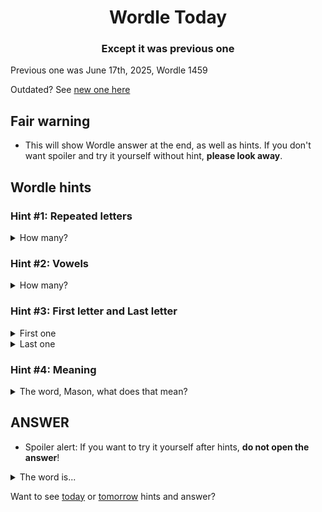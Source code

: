 <h1 align="center">
Wordle Today
</h1>

<h3 align="center">
Except it was previous one
</h3>

Previous one was June 17th, 2025, Wordle 1459

Outdated? See [new one here](README.md)

## Fair warning
- This will show Wordle answer at the end, as well as hints. If you don't want spoiler and try it yourself without hint, **please look away**.

## Wordle hints

### Hint #1: Repeated letters
<details>
  <summary>How many?</summary>
  Zero repeated letters.
</details>

### Hint #2: Vowels
<details>
  <summary>How many?</summary>
  There are 1 vowels. 
</details>

### Hint #3: First letter and Last letter
<details>
  <summary>First one</summary>
  Begins with the letter "P"
</details>
<details>
  <summary>Last one</summary>
  Ends with the letter "K"
</details>

### Hint #4: Meaning
<details>
  <summary>The word, Mason, what does that mean?</summary>
  A practical joke or mischievous trick.
</details>

## ANSWER
- Spoiler alert: If you want to try it yourself after hints, **do not open the answer**!

<details>
  <summary>The word is...</summary>
  PRANK
</details>

Want to see [today](README.md) or [tomorrow](TOMORROW.md) hints and answer?